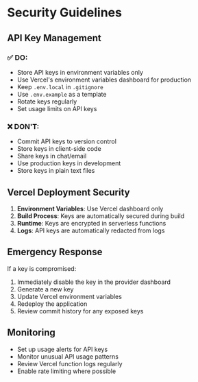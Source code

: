 # Security Guidelines

## API Key Management

### ✅ DO:
- Store API keys in environment variables only
- Use Vercel's environment variables dashboard for production
- Keep `.env.local` in `.gitignore`
- Use `.env.example` as a template
- Rotate keys regularly
- Set usage limits on API keys

### ❌ DON'T:
- Commit API keys to version control
- Store keys in client-side code
- Share keys in chat/email
- Use production keys in development
- Store keys in plain text files

## Vercel Deployment Security

1. **Environment Variables**: Use Vercel dashboard only
2. **Build Process**: Keys are automatically secured during build
3. **Runtime**: Keys are encrypted in serverless functions
4. **Logs**: API keys are automatically redacted from logs

## Emergency Response

If a key is compromised:
1. Immediately disable the key in the provider dashboard
2. Generate a new key
3. Update Vercel environment variables
4. Redeploy the application
5. Review commit history for any exposed keys

## Monitoring

- Set up usage alerts for API keys
- Monitor unusual API usage patterns
- Review Vercel function logs regularly
- Enable rate limiting where possible
